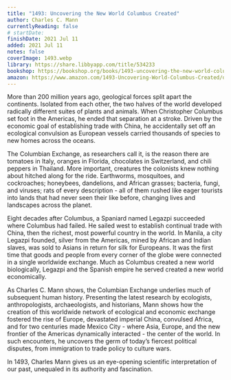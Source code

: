 ```yaml
---
title: "1493: Uncovering the New World Columbus Created"
author: Charles C. Mann
currentlyReading: false
# startDate: 
finishDate: 2021 Jul 11
added: 2021 Jul 11
notes: false
coverImage: 1493.webp
library: https://share.libbyapp.com/title/534233
bookshop: https://bookshop.org/books/1493-uncovering-the-new-world-columbus-created/9780307278241
amazon: https://www.amazon.com/1493-Uncovering-World-Columbus-Created/dp/0307278247/
---
```


More than 200 million years ago, geological forces split apart the continents. Isolated from each other, the two halves of the world developed radically different suites of plants and animals. When Christopher Columbus set foot in the Americas, he ended that separation at a stroke. Driven by the economic goal of establishing trade with China, he accidentally set off an ecological convulsion as European vessels carried thousands of species to new homes across the oceans.

The Columbian Exchange, as researchers call it, is the reason there are tomatoes in Italy, oranges in Florida, chocolates in Switzerland, and chili peppers in Thailand. More important, creatures the colonists knew nothing about hitched along for the ride. Earthworms, mosquitoes, and cockroaches; honeybees, dandelions, and African grasses; bacteria, fungi, and viruses; rats of every description - all of them rushed like eager tourists into lands that had never seen their like before, changing lives and landscapes across the planet.

Eight decades after Columbus, a Spaniard named Legazpi succeeded where Columbus had failed. He sailed west to establish continual trade with China, then the richest, most powerful country in the world. In Manila, a city Legazpi founded, silver from the Americas, mined by African and Indian slaves, was sold to Asians in return for silk for Europeans. It was the first time that goods and people from every corner of the globe were connected in a single worldwide exchange. Much as Columbus created a new world biologically, Legazpi and the Spanish empire he served created a new world economically.

As Charles C. Mann shows, the Columbian Exchange underlies much of subsequent human history. Presenting the latest research by ecologists, anthropologists, archaeologists, and historians, Mann shows how the creation of this worldwide network of ecological and economic exchange fostered the rise of Europe, devastated imperial China, convulsed Africa, and for two centuries made Mexico City - where Asia, Europe, and the new frontier of the Americas dynamically interacted - the center of the world. In such encounters, he uncovers the germ of today’s fiercest political disputes, from immigration to trade policy to culture wars.

In 1493, Charles Mann gives us an eye-opening scientific interpretation of our past, unequaled in its authority and fascination.
